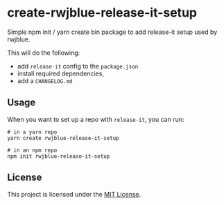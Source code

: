 # create-rwjblue-release-it-setup

Simple npm init / yarn create bin package to add release-it setup used by rwjblue.

This will do the following:

* add `release-it` config to the `package.json`
* install required dependencies,
* add a `CHANGELOG.md`

## Usage

When you want to set up a repo with `release-it`, you can run:

```
# in a yarn repo
yarn create rwjblue-release-it-setup

# in an npm repo
npm init rwjblue-release-it-setup
```

## License

This project is licensed under the [MIT License](LICENSE.md).
